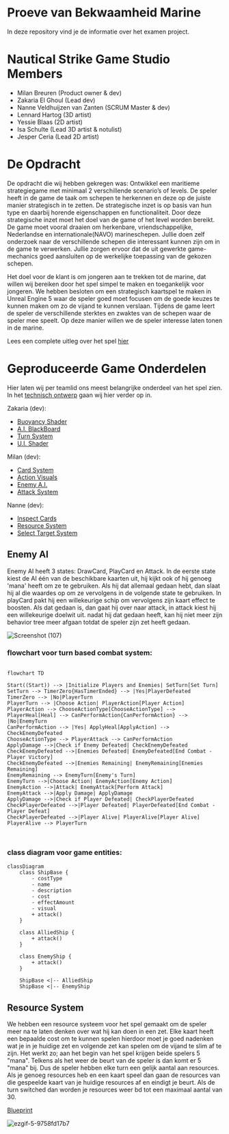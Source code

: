 # Proeve van Bekwaamheid Marine 

In deze repository vind je de informatie over het examen project.

# Nautical Strike Game Studio Members

* Milan Breuren (Product owner & dev)
* Zakaria El Ghoul (Lead dev)
* Nanne Veldhuijzen van Zanten (SCRUM Master & dev)
* Lennard Hartog (3D artist)
* Yessie Blaas (2D artist)
* Isa Schulte (Lead 3D artist & notulist)
* Jesper Ceria (Lead 2D artist)

# De Opdracht

De opdracht die wij hebben gekregen was: Ontwikkel een maritieme strategiegame met minimaal 2 verschillende scenario’s of levels. De speler heeft in de game de taak om schepen te herkennen en deze op de juiste manier strategisch in te zetten. De strategische inzet is op basis van hun type en daarbij horende eigenschappen en functionaliteit. Door deze strategische inzet moet het doel van de game of het level worden bereikt. De game moet vooral draaien om herkenbare, vriendschappelijke, Nederlandse en internationale(NAVO) marineschepen. Jullie doen zelf onderzoek naar de verschillende schepen die interessant kunnen zijn om in de game te verwerken. Jullie zorgen ervoor dat de uit gewerkte game-mechanics goed aansluiten op de werkelijke toepassing van de gekozen schepen.

Het doel voor de klant is om jongeren aan te trekken tot de marine, dat willen wij bereiken door het spel simpel te maken en toegankelijk voor jongeren.
We hebben besloten om een strategisch kaartspel te maken in Unreal Engine 5 waar de speler goed moet focusen om de goede keuzes te kunnen maken om zo de vijand te kunnen verslaan. Tijdens de game leert de speler de verschillende sterktes en zwaktes van de schepen waar de speler mee speelt. Op deze manier willen we de speler interesse laten tonen in de marine. 

Lees een complete uitleg over het spel [hier](https://github.com/Zakaria-ElGhoul/PvB-Marine/wiki/Functioneel-ontwerp)

# Geproduceerde Game Onderdelen

Hier laten wij per teamlid ons meest belangrijke onderdeel van het spel zien. In het [technisch ontwerp](https://github.com/Zakaria-ElGhoul/PvB-Marine/wiki/Technisch-ontwerp) gaan wij hier verder op in.

Zakaria (dev):
  * [Buoyancy Shader](https://blueprintue.com/blueprint/vs0mdc-f/)
  * [A.I. BlackBoard]()
  * [Turn System]()
  * [U.I. Shader]()

Milan (dev):
  * [Card System](https://blueprintue.com/blueprint/57a-2_4j/)
  * [Action Visuals]()
  * [Enemy A.I.]()
  * [Attack System]()

Nanne (dev):
  * [Inspect Cards](https://blueprintue.com/blueprint/1pgupew1/)
  * [Resource System](https://blueprintue.com/blueprint/90r_fd0s/)
  * [Select Target System](https://blueprintue.com/blueprint/zbj60y91/)

## Enemy AI

Enemy AI heeft 3 states: DrawCard, PlayCard en Attack. In de eerste state kiest de AI één van de beschikbare kaarten uit, hij kijkt ook of hij genoeg 'mana' heeft om ze te gebruiken. Als hij dat allemaal gedaan hebt, dan slaat hij al die waardes op om ze vervolgens in de volgende state te gebruiken. In playCard pakt hij een willekeurige schip om vervolgens zijn kaart effect te boosten. Als dat gedaan is, dan gaat hij over naar attack, in attack kiest hij een willekeurige doelwit uit. nadat hij dat gedaan heeft, kan hij niet meer zijn behavior tree meer afgaan totdat de speler zijn zet heeft gedaan.

![Screenshot (107)](https://github.com/Zakaria-ElGhoul/PvB-Marine/assets/57196554/a848f7f0-4579-4116-9269-090679b3a68d)

### flowchart voor turn based combat system:
```mermaid

flowchart TD

Start((Start)) --> |Initialize Players and Enemies| SetTurn[Set Turn]
SetTurn --> TimerZero{HasTimerEnded} --> |Yes|PlayerDefeated 
TimerZero --> |No|PlayerTurn
PlayerTurn --> |Choose Action| PlayerAction[Player Action]
PlayerAction --> ChooseActionType[ChooseActionType] --> PlayerHeal[Heal] --> CanPerformAction{CanPerformAction} --> |No|EnemyTurn 
CanPerformAction --> |Yes| ApplyHeal[ApplyAction] --> CheckEnemyDefeated
ChooseActionType --> PlayerAttack --> CanPerformAction
ApplyDamage -->|Check if Enemy Defeated| CheckEnemyDefeated
CheckEnemyDefeated -->|Enemies Defeated| EnemyDefeated[End Combat - Player Victory]
CheckEnemyDefeated -->|Enemies Remaining| EnemyRemaining[Enemies Remaining]
EnemyRemaining --> EnemyTurn[Enemy's Turn]
EnemyTurn -->|Choose Action| EnemyAction[Enemy Action]
EnemyAction -->|Attack| EnemyAttack[Perform Attack]
EnemyAttack -->|Apply Damage| ApplyDamage
ApplyDamage -->|Check if Player Defeated| CheckPlayerDefeated
CheckPlayerDefeated -->|Player Defeated| PlayerDefeated[End Combat - Player Defeat]
CheckPlayerDefeated -->|Player Alive| PlayerAlive[Player Alive]
PlayerAlive --> PlayerTurn



```
### class diagram voor game entities:

```mermaid
classDiagram
    class ShipBase {
        - costType
        - name
        - description
        - cost
        - effectAmount
        - visual
        + attack()
    }

    class AlliedShip {
        + attack()
    }

    class EnemyShip {
        + attack()
    }

    ShipBase <|-- AlliedShip
    ShipBase <|-- EnemyShip
```


## Resource System

We hebben een resource systeem voor het spel gemaakt om de speler meer na te laten denken over wat hij kan doen in een zet. Elke kaart heeft een bepaalde cost om te kunnen spelen hierdoor moet je goed nadenken wat je in je huidige zet en volgende zet kan spelen om de vijand te slim af te zijn. Het werkt zo; aan het begin van het spel krijgen beide spelers 5 "mana". Telkens als het weer de beurt van de speler is dan komt er 5 "mana" bij. Dus de speler hebben elke turn een gelijk aantal aan resources. Als je genoeg resources heb en een kaart speel dan gaan de resources van die gespeelde kaart van je huidige resources af en eindigt je beurt. Als de turn switched dan worden je resources weer bd tot een maximaal aantal van 30.

[Blueprint](https://blueprintue.com/blueprint/_84l9xv1/)

![ezgif-5-9758fd17b7](https://github.com/Zakaria-ElGhoul/PvB-Marine/assets/43118035/93196a74-37ab-469a-9dea-f33ab90fff46)
